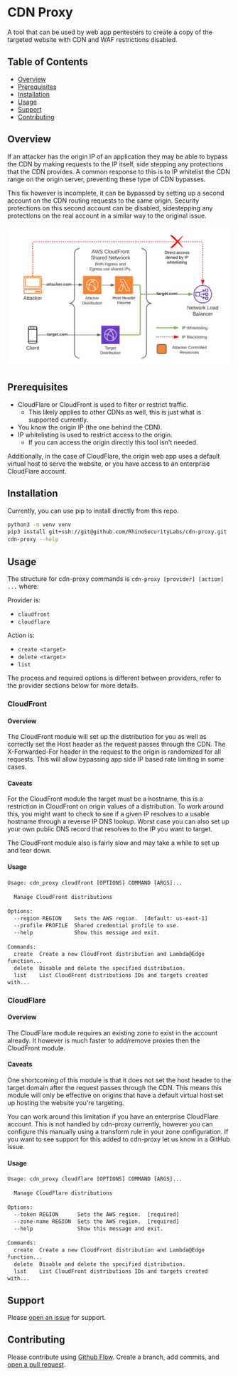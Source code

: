 # CDN Proxy

A tool that can be used by web app pentesters to create a copy of the targeted website with CDN and WAF restrictions
disabled.

## Table of Contents

- [Overview](#overview)
- [Prerequisites](#prerequisites)
- [Installation](#installation)
- [Usage](#usage)
- [Support](#support)
- [Contributing](#contributing)


## Overview

If an attacker has the origin IP of an application they may be able to bypass the CDN by making requests to the IP
itself, side stepping any protections that the CDN provides. A common response to this is to IP whitelist the CDN range
on the origin server, preventing these type of CDN bypasses.

This fix however is incomplete, it can be bypassed by setting up a second account on the CDN routing requests to the
same origin. Security protections on this second account can be disabled, sidestepping any protections on the real
account in a similar way to the original issue.

![CDN Proxy Diagram](./docs/cdn-proxy-diagram.png)

## Prerequisites

* CloudFlare or CloudFront is used to filter or restrict traffic.
  * This likely applies to other CDNs as well, this is just what is supported currently.
* You know the origin IP (the one behind the CDN).
* IP whitelisting is used to restrict access to the origin.
  * If you can access the origin directly this tool isn't needed.

Additionally, in the case of CloudFlare, the origin web app uses a default virtual host to serve the website, or you
have access to an enterprise CloudFlare account.

## Installation

Currently, you can use pip to install directly from this repo.

```sh
python3 -m venv venv
pip3 install git+ssh://git@github.com/RhinoSecurityLabs/cdn-proxy.git
cdn-proxy --help
```

## Usage

The structure for cdn-proxy commands is `cdn-proxy [provider] [action] ...` where:

Provider is:
* `cloudfront`
* `cloudflare`
  
Action is:
* `create <target>`
* `delete <target>` 
* `list` 

The process and required options is different between providers, refer to the provider sections below for more details.

### CloudFront

#### Overview

The CloudFront module will set up the distribution for you as well as correctly set the Host header as the request
passes through the CDN. The X-Forwarded-For header in the request to the origin is randomized for all requests. This
will allow bypassing app side IP based rate limiting in some cases.

#### Caveats

For the CloudFront module the target must be a hostname, this is a restriction in CloudFront on origin values of a
distribution. To work around this, you might want to check to see if a given IP resolves to a usable hostname through
a reverse IP DNS lookup. Worst case you can also set up your own public DNS record that resolves to the IP you want
to target.

The CloudFront module also is fairly slow and may take a while to set up and tear down.

#### Usage

```
Usage: cdn_proxy cloudfront [OPTIONS] COMMAND [ARGS]...

  Manage CloudFront distributions

Options:
  --region REGION    Sets the AWS region.  [default: us-east-1]
  --profile PROFILE  Shared credential profile to use.
  --help             Show this message and exit.

Commands:
  create  Create a new CloudFront distribution and Lambda@Edge function...
  delete  Disable and delete the specified distribution.
  list    List CloudFront distributions IDs and targets created with...
```

### CloudFlare

#### Overview

The CloudFlare module requires an existing zone to exist in the account already. It however is much faster to add/remove
proxies then the CloudFront module.

#### Caveats

One shortcoming of this module is that it does not set the host header to the target domain after the request passes
through the CDN. This means this module will only be effective on origins that have a default virtual host set up
hosting the website you're targeting.

You can work around this limitation if you have an enterprise CloudFlare account. This is not handled by cdn-proxy
currently, however you can configure this manually using a transform rule in your zone configuration. If you want to
see support for this added to cdn-proxy let us know in a GitHub issue.

#### Usage

```
Usage: cdn_proxy cloudflare [OPTIONS] COMMAND [ARGS]...

  Manage CloudFlare distributions

Options:
  --token REGION      Sets the AWS region.  [required]
  --zone-name REGION  Sets the AWS region.  [required]
  --help              Show this message and exit.

Commands:
  create  Create a new CloudFront distribution and Lambda@Edge function...
  delete  Disable and delete the specified distribution.
  list    List CloudFront distributions IDs and targets created with...
```

## Support

Please [open an issue](https://github.com/RhinoSecurityLabs/cdn-proxy/issues/new) for support.

## Contributing

Please contribute using [Github Flow](https://guides.github.com/introduction/flow/). Create a branch, add commits, and
[open a pull request](https://github.com/RhinoSecurityLabs/cdn-proxy/compare/).
